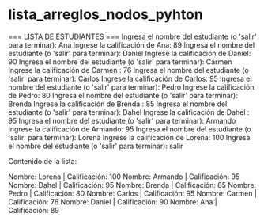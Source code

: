 # lista_arreglos_nodos_pyhton
=== LISTA DE ESTUDIANTES ===
Ingresa el nombre del estudiante (o 'salir' para terminar): Ana
Ingrese la calificación de Ana: 89
Ingresa el nombre del estudiante (o 'salir' para terminar): Daniel
Ingrese la calificación de Daniel: 90
Ingresa el nombre del estudiante (o 'salir' para terminar): Carmen
Ingrese la calificación de Carmen : 76
Ingresa el nombre del estudiante (o 'salir' para terminar): Carlos
Ingrese la calificación de Carlos: 95
Ingresa el nombre del estudiante (o 'salir' para terminar): Pedro
Ingrese la calificación de Pedro: 80
Ingresa el nombre del estudiante (o 'salir' para terminar): Brenda
Ingrese la calificación de Brenda : 85
Ingresa el nombre del estudiante (o 'salir' para terminar): Dahel
Ingrese la calificación de Dahel : 95
Ingresa el nombre del estudiante (o 'salir' para terminar): Armando
Ingrese la calificación de Armando: 95
Ingresa el nombre del estudiante (o 'salir' para terminar): Lorena
Ingrese la calificación de Lorena: 100
Ingresa el nombre del estudiante (o 'salir' para terminar): salir

Contenido de la lista:

Nombre: Lorena | Calificación: 100
Nombre: Armando | Calificación: 95
Nombre: Dahel  | Calificación: 95
Nombre: Brenda  | Calificación: 85
Nombre: Pedro | Calificación: 80
Nombre: Carlos | Calificación: 95
Nombre: Carmen  | Calificación: 76
Nombre: Daniel | Calificación: 90
Nombre: Ana | Calificación: 89

